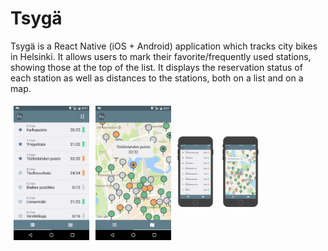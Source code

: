 # Tsygä

Tsygä is a React Native (iOS + Android) application which tracks city bikes in Helsinki.
It allows users to mark their favorite/frequently used stations, showing those at
the top of the list. It displays the reservation status of each station as well as
distances to the stations, both on a list and on a map.


<div style="display:flex;align-items:center;justify-content:center">
  <img src="./previews/android_list.png"
       width="24%" height="auto" style="margin:5px;"/>
  <img src="./previews/android_map.png"
       width="24%" height="auto" style="margin:5px;"/>

  <img src="./previews/ios_list.png"
      width="24%" height="auto" style="margin:5px;"/>
  <img src="./previews/ios_map.png"
      width="24%" height="auto" style="margin:5px;"/>
</div>
